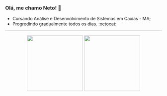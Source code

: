 ### <p>Olá, me chamo Neto! 👋</p>
- Cursando Análise e Desenvolvimento de Sistemas em Caxias - MA; <br>
- Progredindo gradualmente todos os dias. :octocat:
<hr>

<p align='center'>
  <img height="180em" src="https://github-readme-stats.vercel.app/api?username=NetoSantosOP7&show_icons=true&theme=radical&count_private=true"/>
  <img height="180em" src="https://github-readme-stats.vercel.app/api/top-langs/?username=NetoSantosOP7&layout=compact&theme=radical"/>
</p>
